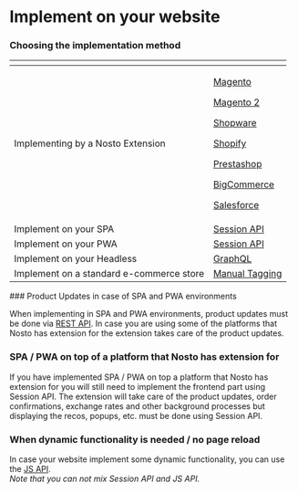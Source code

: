 # Implement on your website

### Choosing the implementation method

<table>
  <thead>
    <tr>
      <th style="text-align:left"></th>
      <th style="text-align:left"></th>
    </tr>
  </thead>
  <tbody>
    <tr>
      <td style="text-align:left">Implementing by a Nosto Extension</td>
      <td style="text-align:left">
        <p><a href="https://docs.nosto.com/magento/">Magento</a>
        </p>
        <p><a href="https://docs.nosto.com/magento-2/">Magento 2</a>
        </p>
        <p><a href="https://docs.nosto.com/shopware">Shopware</a>
        </p>
        <p><a href="https://docs.nosto.com/shopify">Shopify</a>
        </p>
        <p><a href="https://docs.nosto.com/prestashop">Prestashop</a>
        </p>
        <p><a href="https://docs.nosto.com/bigcommerce">BigCommerce</a>
        </p>
        <p><a href="https://docs.nosto.com/salesforce">Salesforce</a>
        </p>
      </td>
    </tr>
    <tr>
      <td style="text-align:left">Implement on your SPA</td>
      <td style="text-align:left"><a href="../../apis/frontend/implementation-guide-session-api/">Session API</a>
      </td>
    </tr>
    <tr>
      <td style="text-align:left">Implement on your PWA</td>
      <td style="text-align:left"><a href="../../apis/frontend/implementation-guide-session-api/">Session API</a>
      </td>
    </tr>
    <tr>
      <td style="text-align:left">Implement on your Headless</td>
      <td style="text-align:left"><a href="../../apis/graphql-an-introduction/">GraphQL</a>
      </td>
    </tr>
    <tr>
      <td style="text-align:left">Implement on a standard e-commerce store</td>
      <td style="text-align:left"><a href="manual-implementation/">Manual Tagging</a>
      </td>
    </tr>
  </tbody>
</table>### Product Updates in case of SPA and PWA environments

When implementing in SPA and PWA environments, product updates must be done via [REST API](../../apis/rest/). In case you are using some of the platforms that Nosto has extension for the extension takes care of the product updates.  

### SPA / PWA on top of a platform that Nosto has extension for  

If you have implemented SPA / PWA on top a platform that Nosto has extension for you will still need to implement the frontend part using Session API. The extension will take care of the product updates, order confirmations, exchange rates and other background processes but displaying the recos, popups, etc. must be done using Session API.   

### When dynamic functionality is needed / no page reload

In case your website implement some dynamic functionality, you can use the [JS API](../../apis/js-apis/).  
_Note that you can not mix Session API and JS API._

### 

|  |
| :--- |





